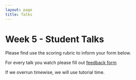 ```yaml
---
layout: page
title: Talks
---
```


Week 5 - Student Talks 
=====================

Please find use the scoring rubric to inform your form below. 


For every talk you watch please fill out [feedback form](https://docs.google.com/forms/d/e/1FAIpQLSdEPWhRx9LvidLu0TixKHpjtdUic9BF84kfUuMG9EZj9QeMlQ/viewform)


If we overrun timewise, we will use tutorial time. 

